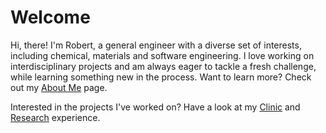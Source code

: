 # Welcome
Hi, there! I'm Robert, a general engineer with a diverse set of interests, including chemical, materials and software engineering. I love working on interdisciplinary projects and am always eager to tackle a fresh challenge, while learning something new in the process. Want to learn more? Check out my [About Me](./about.md) page.

Interested in the projects I've worked on? Have a look at my [Clinic](./clinic.md) and [Research](./research.md) experience.
